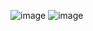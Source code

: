 ![image](https://user-images.githubusercontent.com/64565005/202573921-c82f211d-9486-4472-a557-325e1d0aed54.png)
![image](https://user-images.githubusercontent.com/64565005/202574076-367d3eb4-8dec-46d9-93c6-dbd07f409bfb.png)
